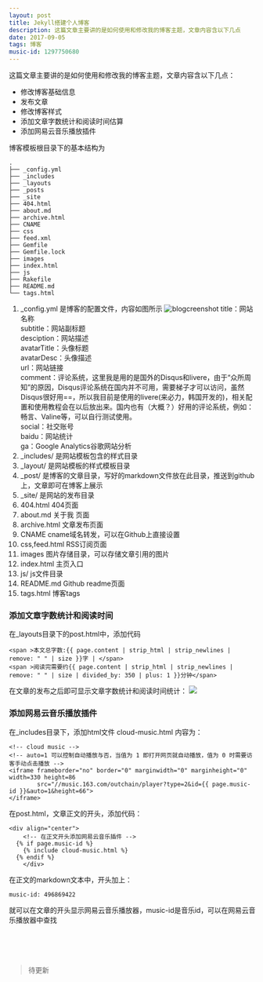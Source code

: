 ```yaml
---
layout: post
title: Jekyll搭建个人博客
description: 这篇文章主要讲的是如何使用和修改我的博客主题，文章内容含以下几点
date: 2017-09-05 
tags: 博客   
music-id: 1297750680
--- 
```



这篇文章主要讲的是如何使用和修改我的博客主题，文章内容含以下几点：

* 修改博客基础信息
* 发布文章
* 修改博客样式
* 添加文章字数统计和阅读时间估算
* 添加网易云音乐播放插件

博客模板根目录下的基本结构为

```
.
├── _config.yml 
├── _includes    
├── _layouts
├── _posts
├── _site
├── 404.html
├── about.md
├── archive.html
├── CNAME
├── css
├── feed.xml
├── Gemfile
├── Gemfile.lock
├── images
├── index.html
├── js
├── Rakefile
├── README.md
└── tags.html

```
1. _config.yml 是博客的配置文件，内容如图所示
    ![blogcreenshot](https://es-blogimg.oss-cn-hangzhou.aliyuncs.com/img/20180902002437.png)
title：网站名称<br>
subtitle：网站副标题<br>
desciption：网站描述<br>
avatarTitle：头像标题<br>
avatarDesc：头像描述<br>
url：网站链接<br>
comment：评论系统，这里我是用的是国外的Disqus和livere，由于“众所周知”的原因，Disqus评论系统在国内并不可用，需要梯子才可以访问，虽然Disqus很好用==，所以我目前是使用的livere(来必力，韩国开发的)，相关配置和使用教程会在以后放出来。国内也有（大概？）好用的评论系统，例如：畅言、Valine等，可以自行测试使用。<br>
social：社交账号<br>
baidu：网站统计<br>
ga：Google Analytics谷歌网站分析<br>
1. _includes/ 是网站模板包含的样式目录
2. _layout/ 是网站模板的样式模板目录
3. _post/ 是博客的文章目录，写好的markdown文件放在此目录，推送到github上，文章即可在博客上展示
4. _site/ 是网站的发布目录
5. 404.html 404页面
6. about.md 关于我 页面
7. archive.html 文章发布页面
8. CNAME cname域名转发，可以在Github上直接设置
9. css,feed.html RSS订阅页面
10. images 图片存储目录，可以存储文章引用的图片
11. index.html 主页入口
12. js/ js文件目录
13. README.md Github readme页面
14. tags.html 博客tags
### 添加文章字数统计和阅读时间
在_layouts目录下的post.html中，添加代码
```
<span >本文总字数:{{ page.content | strip_html | strip_newlines | remove: " " | size }}字 | </span>
<span >阅读完需要约{{ page.content | strip_html | strip_newlines | remove: " " | size | divided_by: 350 | plus: 1 }}分钟</span>
```
在文章的发布之后即可显示文章字数统计和阅读时间统计：
![](https://es-blogimg.oss-cn-hangzhou.aliyuncs.com/img/20180902150257.png)
### 添加网易云音乐播放插件
在_includes目录下，添加html文件 cloud-music.html
内容为：

```
<!-- cloud music -->
<!-- auto=1 可以控制自动播放与否，当值为 1 即打开网页就自动播放，值为 0 时需要访客手动点击播放 -->
<iframe frameborder="no" border="0" marginwidth="0" marginheight="0" width=330 height=86
        src="//music.163.com/outchain/player?type=2&id={{ page.music-id }}&auto=1&height=66">
</iframe>
```
在post.html，文章正文的开头，添加代码：
```
<div align="center"> 
    <!-- 在正文开头添加网易云音乐插件 -->
  {% if page.music-id %}
    {% include cloud-music.html %}
  {% endif %} 
    </div>
```
在正文的markdown文本中，开头加上：

`music-id: 496869422
`

就可以在文章的开头显示网易云音乐播放器，music-id是音乐id，可以在网易云音乐播放器中查找
<br>
<br>
<br>
<br>
<br>
> 待更新